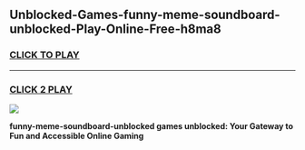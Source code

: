 
## Unblocked-Games-funny-meme-soundboard-unblocked-Play-Online-Free-h8ma8
<h3>
<a href="https://premium76.site?title=funny-meme-soundboard-unblocked&ref=26A">CLICK TO PLAY</a></h3>
<hr>

<h3>
<a href="https://premium76.site?title=funny-meme-soundboard-unblocked&ref=26A">CLICK 2 PLAY</a>
  
</h3>

<a href="https://premium76.site?title=funny-meme-soundboard-unblocked&ref=26A"><img src="https://clearcache.store/games.png"></a>


**funny-meme-soundboard-unblocked games unblocked: Your Gateway to Fun and Accessible Online Gaming**
